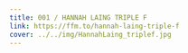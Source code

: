 ```yaml
---
title: 001 / HANNAH LAING TRIPLE F
link: https://ffm.to/hannah-laing-triple-f
cover: ../../img/HannahLaing_triplef.jpg
---
```


